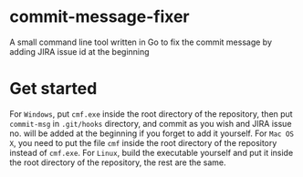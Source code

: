 # commit-message-fixer
A small command line tool written in Go to fix the commit message by adding JIRA issue id at the beginning

# Get started #
For `Windows`, put `cmf.exe` inside the root directory of the repository, then put `commit-msg` in `.git/hooks` directory, and commit as you wish and JIRA issue no. will be added at the beginning if you forget to add it yourself. For `Mac OS X`, you need to put the file `cmf` inside the root directory of the repository instead of `cmf.exe`. For `Linux`, build the executable yourself and put it inside the root directory of the repository, the rest are the same.  